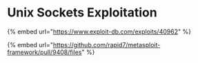 # Unix Sockets Exploitation

{% embed url="https://www.exploit-db.com/exploits/40962" %}

{% embed url="https://github.com/rapid7/metasploit-framework/pull/9408/files" %}
